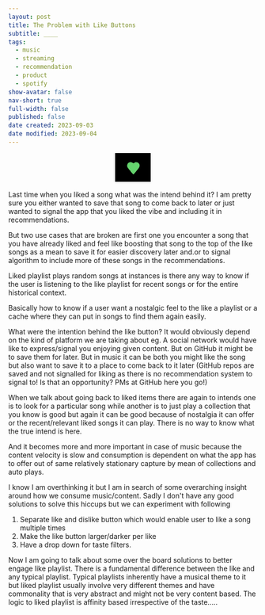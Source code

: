 ```yaml
---
layout: post
title: The Problem with Like Buttons
subtitle: ____
tags:
  - music
  - streaming
  - recommendation
  - product
  - spotify
show-avatar: false
nav-short: true
full-width: false
published: false
date created: 2023-09-03
date modified: 2023-09-04
---
```


<div style="text-align:center"><img src="../assets/img/spotify-like.png"></div>

Last time when you liked a song what was the intend behind it? I am pretty sure
you either wanted to save that song to come back to later or just wanted to
signal the app that you liked the vibe and including it in recommendations.

But two use cases that are broken are first one you encounter a song that you
have already liked and feel like boosting that song to the top of the like songs
as a mean to save it for easier discovery later and.or to signal algorithm to
include more of these songs in the recommendations.

Liked playlist plays random songs at instances is there any way to know if the
user is listening to the like playlist for recent songs or for the entire
historical context.

Basically how to know if a user want a nostalgic feel to the like a playlist or
a cache where they can put in songs to find them again easily.

What were the intention behind the like button? It would obviously depend on the
kind of platform we are taking about eg. A social network would have like to
express/signal you enjoying given content. But on GitHub it might be to save
them for later. But in music it can be both you might like the song but also
want to save it to a place to come back to it later (GitHub repos are saved and
not signalled for liking as there is no recommendation system to signal to! Is
that an opportunity? PMs at GitHub here you go!)

When we talk about going back to liked items there are again to intends one is
to look for a particular song while another is to just play a collection that
you know is good but again it can be good because of nostalgia it can offer or
the recent/relevant liked songs it can play. There is no way to know what the
true intend is here.

And it becomes more and more important in case of music because the content
velocity is slow and consumption is dependent on what the app has to offer out
of same relatively stationary capture by mean of collections and auto plays.

I know I am overthinking it but I am in search of some overarching insight
around how we consume music/content. Sadly I don't have any good solutions to
solve this hiccups but we can experiment with following

1. Separate like and dislike button which would enable user to like a song
    multiple times
2. Make the like button larger/darker per like
3. Have a drop down for taste filters.

Now I am going to talk about some over the board solutions to better engage like
playlist. There is a fundamental difference between the like and any typical
playlist. Typical playlists inherently have a musical theme to it but liked
playlist usually involve very different themes and have commonality that is very
abstract and might not be very content based. The logic to liked playlist is
affinity based irrespective of the taste.....